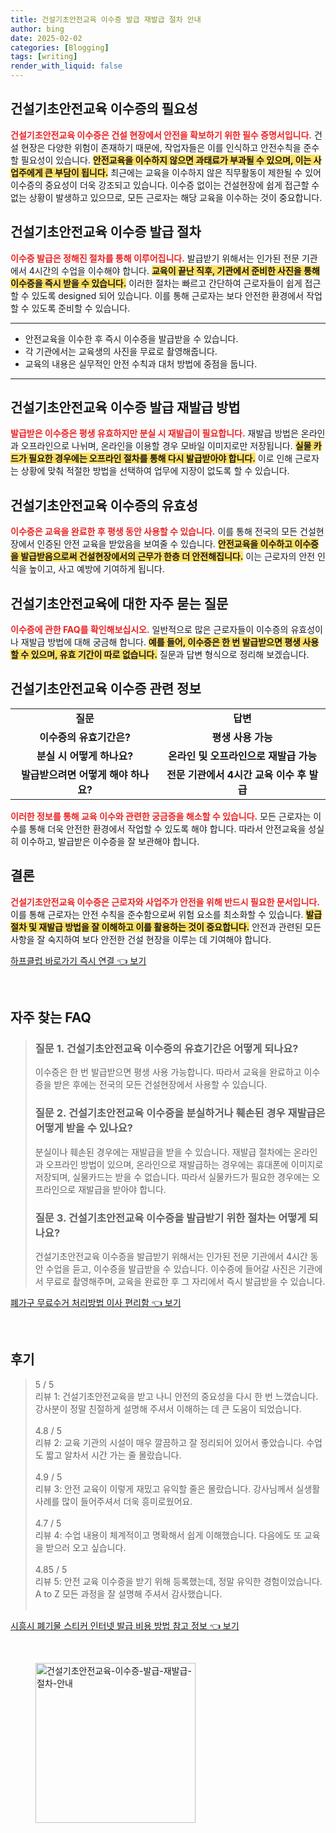 ```yaml
---
title: 건설기초안전교육 이수증 발급 재발급 절차 안내
author: bing
date: 2025-02-02
categories: [Blogging]
tags: [writing]
render_with_liquid: false
---
```



<h2 id='건설기초안전교육_이수증의_필요성'>건설기초안전교육 이수증의 필요성</h2>

<p><b><span style="color: #ee2323;">건설기초안전교육 이수증은 건설 현장에서 안전을 확보하기 위한 필수 증명서입니다.</span></b> 건설 현장은 다양한 위험이 존재하기 때문에, 작업자들은 이를 인식하고 안전수칙을 준수할 필요성이 있습니다. <b><span style="background-color: #ffe066;">안전교육을 이수하지 않으면 과태료가 부과될 수 있으며, 이는 사업주에게 큰 부담이 됩니다.</span></b> 최근에는 교육을 이수하지 않은 직무활동이 제한될 수 있어 이수증의 중요성이 더욱 강조되고 있습니다. 이수증 없이는 건설현장에 쉽게 접근할 수 없는 상황이 발생하고 있으므로, 모든 근로자는 해당 교육을 이수하는 것이 중요합니다.</p>

<h2 id='건설기초안전교육_이수증_발급_절차'>건설기초안전교육 이수증 발급 절차</h2>

<p><b><span style="color: #ee2323;">이수증 발급은 정해진 절차를 통해 이루어집니다.</span></b> 발급받기 위해서는 인가된 전문 기관에서 4시간의 수업을 이수해야 합니다. <b><span style="background-color: #ffe066;">교육이 끝난 직후, 기관에서 준비한 사진을 통해 이수증을 즉시 받을 수 있습니다.</span></b> 이러한 절차는 빠르고 간단하여 근로자들이 쉽게 접근할 수 있도록 designed 되어 있습니다. 이를 통해 근로자는 보다 안전한 환경에서 작업할 수 있도록 준비할 수 있습니다.</p>

<hr />

<ul>
    <li>안전교육을 이수한 후 즉시 이수증을 발급받을 수 있습니다.</li>
    <li>각 기관에서는 교육생의 사진을 무료로 촬영해줍니다.</li>
    <li>교육의 내용은 실무적인 안전 수칙과 대처 방법에 중점을 둡니다.</li>
</ul>

<hr />

<h2 id='건설기초안전교육_이수증_발급_재발급_방법'>건설기초안전교육 이수증 발급 재발급 방법</h2>

<p><b><span style="color: #ee2323;">발급받은 이수증은 평생 유효하지만 분실 시 재발급이 필요합니다.</span></b> 재발급 방법은 온라인과 오프라인으로 나뉘며, 온라인을 이용할 경우 모바일 이미지로만 저장됩니다. <b><span style="background-color: #ffe066;">실물 카드가 필요한 경우에는 오프라인 절차를 통해 다시 발급받아야 합니다.</span></b> 이로 인해 근로자는 상황에 맞춰 적절한 방법을 선택하여 업무에 지장이 없도록 할 수 있습니다.</p>

<h2 id='건설기초안전교육_이수증의_유효성'>건설기초안전교육 이수증의 유효성</h2>

<p><b><span style="color: #ee2323;">이수증은 교육을 완료한 후 평생 동안 사용할 수 있습니다.</span></b> 이를 통해 전국의 모든 건설현장에서 인증된 안전 교육을 받았음을 보여줄 수 있습니다. <b><span style="background-color: #ffe066;">안전교육을 이수하고 이수증을 발급받음으로써 건설현장에서의 근무가 한층 더 안전해집니다.</span></b> 이는 근로자의 안전 인식을 높이고, 사고 예방에 기여하게 됩니다.</p>

<h2 id='건설기초안전교육_에_대한_자주_묻는_질문'>건설기초안전교육에 대한 자주 묻는 질문</h2>

<p><b><span style="color: #ee2323;">이수증에 관한 FAQ를 확인해보십시오.</span></b> 일반적으로 많은 근로자들이 이수증의 유효성이나 재발급 방법에 대해 궁금해 합니다. <b><span style="background-color: #ffe066;">예를 들어, 이수증은 한 번 발급받으면 평생 사용할 수 있으며, 유효 기간이 따로 없습니다.</span></b> 질문과 답변 형식으로 정리해 보겠습니다.</p>

<h2 id='건설기초안전교육_이수증_관련_정보'>건설기초안전교육 이수증 관련 정보</h2>

<table>
    <tr>
        <td style="text-align: center; height: 17px;"><b>질문</b></td>
        <td style="text-align: center; height: 17px;"><b>답변</b></td>
    </tr>
    <tr>
        <td style="text-align: center; height: 17px;"><b>이수증의 유효기간은?</b></td>
        <td style="text-align: center; height: 17px;"><b>평생 사용 가능</b></td>
    </tr>
    <tr>
        <td style="text-align: center; height: 17px;"><b>분실 시 어떻게 하나요?</b></td>
        <td style="text-align: center; height: 17px;"><b>온라인 및 오프라인으로 재발급 가능</b></td>
    </tr>
    <tr>
        <td style="text-align: center; height: 17px;"><b>발급받으려면 어떻게 해야 하나요?</b></td>
        <td style="text-align: center; height: 17px;"><b>전문 기관에서 4시간 교육 이수 후 발급</b></td>
    </tr>
</table>

<p><b><span style="color: #ee2323;">이러한 정보를 통해 교육 이수와 관련한 궁금증을 해소할 수 있습니다.</span></b> 모든 근로자는 이수를 통해 더욱 안전한 환경에서 작업할 수 있도록 해야 합니다. 따라서 안전교육을 성실히 이수하고, 발급받은 이수증을 잘 보관해야 합니다.</p>

<h2 id='결론'>결론</h2>

<p><b><span style="color: #ee2323;">건설기초안전교육 이수증은 근로자와 사업주가 안전을 위해 반드시 필요한 문서입니다.</span></b> 이를 통해 근로자는 안전 수칙을 준수함으로써 위험 요소를 최소화할 수 있습니다. <b><span style="background-color: #ffe066;">발급절차 및 재발급 방법을 잘 이해하고 이를 활용하는 것이 중요합니다.</span></b> 안전과 관련된 모든 사항을 잘 숙지하여 보다 안전한 건설 현장을 이루는 데 기여해야 합니다.</p>


<p><a class="click-button" title="하프클럽 바로가기 즉시 연결" href="https://purplelist.github.io/posts/%ED%95%98%ED%94%84%ED%81%B4%EB%9F%BD-%EB%B0%94%EB%A1%9C%EA%B0%80%EA%B8%B0-%EC%A6%89%EC%8B%9C-%EC%97%B0%EA%B2%B0/" rel="dofollow">하프클럽 바로가기 즉시 연결 👈 보기</a></p><br>
<h2 id='자주_찾는_FAQ'>자주 찾는 FAQ</h2>
<div itemscope="" itemtype="https://schema.org/FAQPage"> 
<blockquote> 
<div itemscope="" itemprop="mainEntity" itemtype="https://schema.org/Question"> 
<h3 itemprop="name">질문 1. 건설기초안전교육 이수증의 유효기간은 어떻게 되나요?</h3> 
<div itemscope="" itemprop="acceptedAnswer" itemtype="https://schema.org/Answer"> 
<span itemprop="text"> 
<p>이수증은 한 번 발급받으면 평생 사용 가능합니다. 따라서 교육을 완료하고 이수증을 받은 후에는 전국의 모든 건설현장에서 사용할 수 있습니다.</p> 
</span> 
</div> 
</div> 

<div itemscope="" itemprop="mainEntity" itemtype="https://schema.org/Question"> 
<h3 itemprop="name">질문 2. 건설기초안전교육 이수증을 분실하거나 훼손된 경우 재발급은 어떻게 받을 수 있나요?</h3> 
<div itemscope="" itemprop="acceptedAnswer" itemtype="https://schema.org/Answer"> 
<span itemprop="text"> 
<p>분실이나 훼손된 경우에는 재발급을 받을 수 있습니다. 재발급 절차에는 온라인과 오프라인 방법이 있으며, 온라인으로 재발급하는 경우에는 휴대폰에 이미지로 저장되며, 실물카드는 받을 수 없습니다. 따라서 실물카드가 필요한 경우에는 오프라인으로 재발급을 받아야 합니다.</p> 
</span> 
</div> 
</div> 

<div itemscope="" itemprop="mainEntity" itemtype="https://schema.org/Question"> 
<h3 itemprop="name">질문 3. 건설기초안전교육 이수증을 발급받기 위한 절차는 어떻게 되나요?</h3> 
<div itemscope="" itemprop="acceptedAnswer" itemtype="https://schema.org/Answer"> 
<span itemprop="text"> 
<p>건설기초안전교육 이수증을 발급받기 위해서는 인가된 전문 기관에서 4시간 동안 수업을 듣고, 이수증을 발급받을 수 있습니다. 이수증에 들어갈 사진은 기관에서 무료로 촬영해주며, 교육을 완료한 후 그 자리에서 즉시 발급받을 수 있습니다.</p> 
</span> 
</div> 
</div> 
</blockquote> 
</div>
<p><a class="click-button" title="폐가구 무료수거 처리방법 이사 편리함" href="https://purplelist.github.io/posts/%ED%8F%90%EA%B0%80%EA%B5%AC-%EB%AC%B4%EB%A3%8C%EC%88%98%EA%B1%B0-%EC%B2%98%EB%A6%AC%EB%B0%A9%EB%B2%95-%EC%9D%B4%EC%82%AC-%ED%8E%B8%EB%A6%AC%ED%95%A8/" rel="dofollow">폐가구 무료수거 처리방법 이사 편리함 👈 보기</a></p><br>
<h2 id='후기'>후기</h2>
<div itemscope itemtype="https://schema.org/Product">
  <blockquote>
  <div itemprop="review" itemscope itemtype="https://schema.org/Review">
      <div itemprop="reviewRating" itemscope itemtype="https://schema.org/Rating"> <span itemprop="ratingValue">5</span> / <span itemprop="bestRating">5</span> </div>
      <span itemprop="reviewBody">리뷰 1: 건설기초안전교육을 받고 나니 안전의 중요성을 다시 한 번 느꼈습니다. 강사분이 정말 친절하게 설명해 주셔서 이해하는 데 큰 도움이 되었습니다. </span>
  </div>
  <br>
  <div itemprop="review" itemscope itemtype="https://schema.org/Review">
      <div itemprop="reviewRating" itemscope itemtype="https://schema.org/Rating"> <span itemprop="ratingValue">4.8</span> / <span itemprop="bestRating">5</span> </div>
      <span itemprop="reviewBody">리뷰 2: 교육 기관의 시설이 매우 깔끔하고 잘 정리되어 있어서 좋았습니다. 수업도 짧고 알차서 시간 가는 줄 몰랐습니다.</span>
  </div>
  <br>
  <div itemprop="review" itemscope itemtype="https://schema.org/Review">
      <div itemprop="reviewRating" itemscope itemtype="https://schema.org/Rating"> <span itemprop="ratingValue">4.9</span> / <span itemprop="bestRating">5</span> </div>
      <span itemprop="reviewBody">리뷰 3: 안전 교육이 이렇게 재밌고 유익할 줄은 몰랐습니다. 강사님께서 실생활 사례를 많이 들어주셔서 더욱 흥미로웠어요.</span>
  </div>
  <br>
  <div itemprop="review" itemscope itemtype="https://schema.org/Review">
      <div itemprop="reviewRating" itemscope itemtype="https://schema.org/Rating"> <span itemprop="ratingValue">4.7</span> / <span itemprop="bestRating">5</span> </div>
      <span itemprop="reviewBody">리뷰 4: 수업 내용이 체계적이고 명확해서 쉽게 이해했습니다. 다음에도 또 교육을 받으러 오고 싶습니다.</span>
  </div>
  <br>
  <div itemprop="review" itemscope itemtype="https://schema.org/Review">
      <div itemprop="reviewRating" itemscope itemtype="https://schema.org/Rating"> <span itemprop="ratingValue">4.85</span> / <span itemprop="bestRating">5</span> </div>
      <span itemprop="reviewBody">리뷰 5: 안전 교육 이수증을 받기 위해 등록했는데, 정말 유익한 경험이었습니다. A to Z 모든 과정을 잘 설명해 주셔서 감사했습니다.</span>
  </div>
  <br>
  </blockquote>
</div>
<p><a class="click-button" title="시흥시 폐기물 스티커 인터넷 발급 비용 방법 참고 정보" href="https://purplelist.github.io/posts/%EC%8B%9C%ED%9D%A5%EC%8B%9C-%ED%8F%90%EA%B8%B0%EB%AC%BC-%EC%8A%A4%ED%8B%B0%EC%BB%A4-%EC%9D%B8%ED%84%B0%EB%84%B7-%EB%B0%9C%EA%B8%89-%EB%B9%84%EC%9A%A9-%EB%B0%A9%EB%B2%95-%EC%B0%B8%EA%B3%A0-%EC%A0%95%EB%B3%B4/" rel="dofollow">시흥시 폐기물 스티커 인터넷 발급 비용 방법 참고 정보 👈 보기</a></p><br>
<figure class="image"><img src="https://purplelist.github.io/assets/img/thumbnail/건설기초안전교육-이수증-발급-재발급-절차-안내.webp" alt="건설기초안전교육-이수증-발급-재발급-절차-안내" width="256" height="256"></figure>